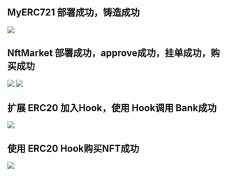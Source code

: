 ## MyERC721 部署成功，铸造成功
![](../../../W2D1/运行截图1.png)

## NftMarket 部署成功，approve成功，挂单成功，购买成功
![](../../../W2D1/运行截图2.png)
![](../../../W2D1/运行截图3.png)

## 扩展 ERC20 加入Hook，使用 Hook调用 Bank成功
![](../../../W2D1/运行截图4.png)

## 使用 ERC20 Hook购买NFT成功
![](../../../W2D1/运行截图5.png)